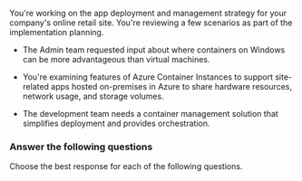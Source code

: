
You're working on the app deployment and management strategy for your company's online retail site. You're reviewing a few scenarios as part of the implementation planning.

- The Admin team requested input about where containers on Windows can be more advantageous than virtual machines. 

- You're examining features of Azure Container Instances to support site-related apps hosted on-premises in Azure to share hardware resources, network usage, and storage volumes.

- The development team needs a container management solution that simplifies deployment and provides orchestration. 

### Answer the following questions

Choose the best response for each of the following questions. 